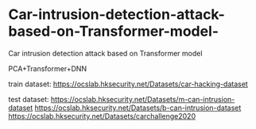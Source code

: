 # Car-intrusion-detection-attack-based-on-Transformer-model-
Car intrusion detection attack based on Transformer model  

PCA+Transformer+DNN

train dataset: 
https://ocslab.hksecurity.net/Datasets/car-hacking-dataset

test dataset: 
https://ocslab.hksecurity.net/Datasets/m-can-intrusion-dataset
https://ocslab.hksecurity.net/Datasets/b-can-intrusion-dataset
https://ocslab.hksecurity.net/Datasets/carchallenge2020

